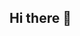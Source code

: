 ## Hi there 👋

<!--
**SeungMin2E/SeungMin2E** is a ✨ _special_ ✨ repository because its `README.md` (this file) appears on your GitHub profile.

Here are some ideas to get you started:

- 🔭 I’m currently working on ...
<a href="https://github.com/SeungMin2E"><img align="center" style="height:180px" src="https://github-readme-stats.vercel.app/api?username=min225613&show_icons=true&include_all_commits=true&theme=nord&hide_border=true" alt="SeungMin's github Status" /></a>
- 🌱 I’m currently learning ...
- 👯 I’m looking to collaborate on ...
- 🤔 I’m looking for help with ...
- 💬 Ask me about ...
- 📫 How to reach me: ...
- 😄 Pronouns: ...
- ⚡ Fun fact: ...
-->
